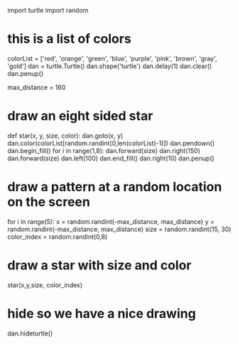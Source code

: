 import turtle
import random
# this is a list of colors
colorList = ['red', 'orange', 'green', 'blue', 'purple', 'pink', 'brown', 'gray', 'gold']
dan = turtle.Turtle()
dan.shape('turtle')
dan.delay(1)
dan.clear()
dan.penup()

max_distance = 160

# draw an eight sided star
def star(x, y, size, color):
  dan.goto(x, y)
  dan.color(colorList[random.randint(0,len(colorList)-1)])
  dan.pendown()
  dan.begin_fill()
  for i in range(1,8):
     dan.forward(size)
     dan.right(150)
     dan.forward(size)
     dan.left(100)
  dan.end_fill()
  dan.right(10)
  dan.penup()
  
# draw a pattern at a random location on the screen
for i in range(5):
   x = random.randint(-max_distance, max_distance)
   y = random.randint(-max_distance, max_distance)
   size = random.randint(15, 30)
   color_index = random.randint(0,8)
   # draw a star with size and color
   star(x,y,size, color_index)

# hide so we have a nice drawing
dan.hideturtle()